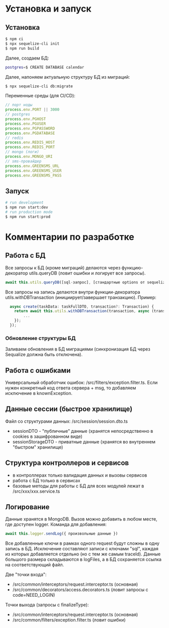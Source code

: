 # Установка и запуск
## Установка
```bash
$ npm ci
$ npx sequelize-cli init
$ npm run build
```
Далее, создаем БД:
```bash
postgres=$ CREATE DATABASE calendar
```
Далее, напоняем актуальную структуру БД из миграций:
```bash
$ npx sequelize-cli db:migrate
```
Переменные среды (для CI/CD):
```js
// порт ноды
process.env.PORT || 3000
// postgres
process.env.PGHOST
process.env.PGUSER
process.env.PGPASSWORD
process.env.PGDATABASE
// redis
process.env.REDIS_HOST
process.env.REDIS_PORT
// mongo (логи)
process.env.MONGO_URI
// sms-провайдер
process.env.GREENSMS_URL
process.env.GREENSMS_USER
process.env.GREENSMS_PASS
```

## Запуск
```bash
# run development
$ npm run start:dev
# run production mode
$ npm run start:prod
```
# Комментарии по разработке
## Работа с БД
Все запросы к БД (кроме миграций) делаются через функцию-декоратор utils.queryDB (ловит ошибки и логирует все запросы).
```js
await this.utils.queryDB([sql-запрос], [стандартные options от sequelize])
```
Все запросы на запись делаются внутри функции-декоратора utils.withDBTransaction (инициирует/завершает транзакцию). Пример:
```js
  async create(taskData: taskFullDTO, transaction?: Transaction) {
    return await this.utils.withDBTransaction(transaction, async (transaction) => {
        ...
    });
  });
```
### Обновление структуры БД
Заливаем обновления в БД миграциями (синхронизация БД через Sequalize должна быть отключена).

## Работа с ошибками
Универсальный обработчик ошибок: /src/filters/exception.filter.ts.
Если нужен конкретный код ответа сервера + msg, то добавляем исключение в knownException.

## Данные сессии (быстрое хранилище)
Файл со структурами данных: /src/session/session.dto.ts
- sessionDTO - "публичные" данные (хранятся непосредственно в cookies в зашифрованном виде)
- sessionStorageDTO - приватные данные (хранятся во внутреннем "быстром" хранилище)

## Структура контроллеров и сервисов
- в контроллерах только валидация данных и вызовы сервисов
- работа с БД только в сервисах
- базовые методы для работы с БД для всех модулей лежат в /src/xxx/xxx.service.ts 

## Логирование
Данные хранятся в MongoDB. Вызов можно добавить в любом месте, где доступен logger.
Команда для добавления: 
```js
await this.logger.sendLog({ произвольные данные })
```
Все добавленные ключи в рамках одного request будут сложны в одну запись в БД. Исключение составляют записи с ключами "sql", каждая из которых добавляется отдельно (но с тем же самым traceId).
Данные большого размера складываются в logFiles, а в БД сохраняется ссылка на соответствующий файл.

Две "точки входа":
- /src/common/interceptors/request.interceptor.ts (основная)
- /src/common/decorators/access.decorators.ts (ловит запросы с code=NEED_LOGIN)

Точки выхода (запросы с finalizeType):
- /src/common/interceptors/request.interceptor.ts (основная)
- /src/common/filters/exception.filter.ts (ловит ошибки)